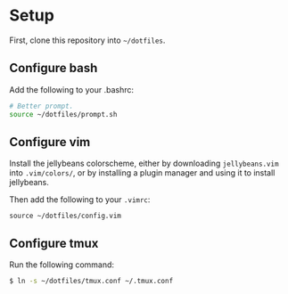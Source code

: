 # Setup

First, clone this repository into `~/dotfiles`.

## Configure bash

Add the following to your .bashrc:

```sh
# Better prompt.
source ~/dotfiles/prompt.sh
```

## Configure vim

Install the jellybeans colorscheme, either by downloading `jellybeans.vim` into
`.vim/colors/`, or by installing a plugin manager and using it to install
jellybeans.

Then add the following to your `.vimrc`:

```
source ~/dotfiles/config.vim
```

## Configure tmux

Run the following command:

```sh
$ ln -s ~/dotfiles/tmux.conf ~/.tmux.conf
```
